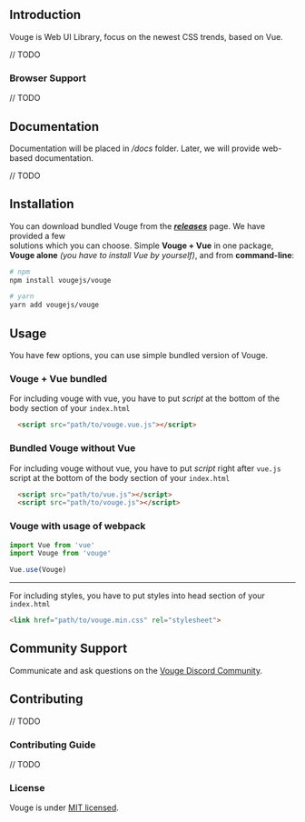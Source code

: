 
## Introduction

Vouge is Web UI Library, focus on the newest CSS trends, based on Vue.

// TODO

### Browser Support

// TODO

## Documentation

Documentation will be placed in */docs* folder. Later, we will provide web-based documentation.

// TODO


## Installation

You can download bundled Vouge from the [***releases***]() page. We have provided a few  
solutions which you can choose. Simple **Vouge + Vue** in one package, **Vouge alone** *(you have to install Vue by yourself)*, and from **command-line**:

``` bash
# npm
npm install vougejs/vouge
```

``` bash
# yarn
yarn add vougejs/vouge
```

## Usage

You have few options, you can use simple bundled version of Vouge.

### Vouge + Vue bundled

For including vouge with vue, you have to put *script* at the bottom of the body section of your `index.html`
```html
  <script src="path/to/vouge.vue.js"></script>
```

### Bundled Vouge without Vue
For including vouge without vue, you have to put *script* right after `vue.js` script at the bottom of the body section of your `index.html`
```html
  <script src="path/to/vue.js"></script>
  <script src="path/to/vouge.js"></script>
```

### Vouge with usage of webpack
```javascript
import Vue from 'vue'
import Vouge from 'vouge'

Vue.use(Vouge)
```

---

For including styles, you have to put styles into head section of your `index.html`
```html
<link href="path/to/vouge.min.css" rel="stylesheet">
```

## Community Support

Communicate and ask questions on the [Vouge Discord Community]().

## Contributing

// TODO

### Contributing Guide

// TODO


### License

Vouge is under [MIT licensed](./LICENSE).
